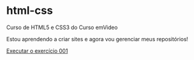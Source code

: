 # html-css
 Curso de HTML5 e CSS3 do Curso emVideo

Estou aprendendo a criar sites e agora vou gerenciar meus repositórios!

<a href="https://ionirmera.github.io/html-css/exercicios/ex001/index.html">Executar o exercício 001</a>